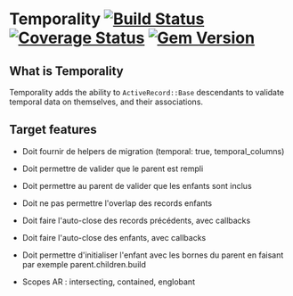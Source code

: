 Temporality [![Build Status](https://secure.travis-ci.org/davout/temporality.png?branch=master)](http://travis-ci.org/davout/temporality) [![Coverage Status](https://img.shields.io/coveralls/davout/temporality.svg)](https://coveralls.io/r/davout/temporality?branch=master) [![Gem Version](https://badge.fury.io/rb/temporality.svg)](http://badge.fury.io/rb/temporality)
=

## What is Temporality
Temporality adds the ability to `ActiveRecord::Base` descendants to validate temporal data on themselves, and their associations.

## Target features
- Doit fournir de helpers de migration (temporal: true, temporal_columns)

- Doit permettre de valider que le parent est rempli
- Doit permettre au parent de valider que les enfants sont inclus
- Doit ne pas permettre l'overlap des records enfants

- Doit faire l'auto-close des records précédents, avec callbacks
- Doit faire l'auto-close des enfants, avec callbacks
- Doit permettre d'initialiser l'enfant avec les bornes du parent en faisant par exemple parent.children.build
- Scopes AR : intersecting, contained, englobant

